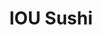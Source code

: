 ---
layout: place
title: "IOU Sushi"
permalink: /idaho/nampa/iou-sushi.html
stateAbbr: ID
stateName: Idaho
cityName: Nampa
seo:
  name: "IOU Sushi"
  type: Restaurant
  links: null
description: "Looking for sushi in Nampa, Idaho? Check out IOU Sushi for a delightful Japanese dining experience. Enjoy a variety of sushi and other dishes in a welcoming ..."
place_id: ChIJs0y4ZaFMrlQRDPmbl5gCyQw
photos:
  - name: >-
      places/ChIJs0y4ZaFMrlQRDPmbl5gCyQw/photos/AeeoHcK9KfbE-T6DwTlhO54nclqWrCWql-YXf3Hee8y9bR97XbXgb7IMfj4i3Ddo4Fgwi2gaTv_i3LslJqRxFFdVC1APaUiAtqtlfKifIgWd0XCUPdoVBmBeTZGD0J9uby4EOvrqie6G3Lu4tDscRaSUzvg0e4Y5cuSSLFODetBynwUDL04-CvqBRoDdBWL0Etb-t9xHPEW-asG7KWH0VWj4yk8504TDFQn85O9zreoMq3c57txUa6pZUd8L_PL2vh-g8ujzHWIVlSQY1Rv0N0MdtOTRmWevruqgP0iBQaxWeKl4vHUv04Q9xPydkObFXBZllshNvsZK7Qy7xUrhZ07kmG5r9jpfTq-l4PdlIhO043nYFZnWqYuGn52lZw_SnfZoetanNmO13M3mB0T1HeSuSnJByR8ugw7wsEPfptQbmNDjYTZ0
    widthPx: 4032
    heightPx: 3024
    authorAttributions:
      - displayName: Phillip Spires
        uri: https://maps.google.com/maps/contrib/110732004002273858810
        photoUri: >-
          https://lh3.googleusercontent.com/a-/ALV-UjXXu1-djXXqytP7TxP-KjYDt-tZOSx9I7uFnShmPA73fWm4n7LA=s100-p-k-no-mo
    flagContentUri: >-
      https://www.google.com/local/imagery/report/?cb_client=maps_api_places.places_api&image_key=!1e10!2sCIHM0ogKEICAgID4u_XAwQE&hl=en-US
    googleMapsUri: >-
      https://www.google.com/maps/place//data=!3m4!1e2!3m2!1sCIHM0ogKEICAgID4u_XAwQE!2e10!4m2!3m1!1s0x54ae4ca165b84cb3:0xcc90298979bf90c
  - name: >-
      places/ChIJs0y4ZaFMrlQRDPmbl5gCyQw/photos/AeeoHcLbRKr9KW6x8PT2Z5zxVT_KtpW_V_DPiIB-Iu8GBtV9uxaUjrXwQTzF2-rIGxeCloEXMjT189PGwMizbw1gqiLlLsJ-bwzRPFOLb5PTpscwocsxfNdTHas7iytW32YgVO6ncWM_BLoN4zIoCeIznrSezipKFKDZ7nrLPaCBAbqKk6AOpzo1B6hZ65wsemr9lsWo8RW15ZGTZJIRZVvJs7o7aWhzF57WFHliK6G3PB_j8ILa1QAshA2ON9gzw_5nBwhGmTTdEOxLtknEmIQVbIyuN6bd0aswDNtGGZZatPjZLYYvNJIB7AfHI0jNQpXcDqKnM_2xl5v-YWWE7Pc78uPLUd2cageD2MohWzVrEjnl22N9TcDvHLlRvDosmoXXYA5optYE7Pd5LdDLnhtFHDfP-rSy7lfxEr9lsiRbJxrcfw
    widthPx: 4800
    heightPx: 3600
    authorAttributions:
      - displayName: Mariah Mc
        uri: https://maps.google.com/maps/contrib/111777846610459958839
        photoUri: >-
          https://lh3.googleusercontent.com/a-/ALV-UjVBJGl4U5x938-es5Wu6PBn4uMVHhscZRGK4VXHgvoSPb-0qfMYEw=s100-p-k-no-mo
    flagContentUri: >-
      https://www.google.com/local/imagery/report/?cb_client=maps_api_places.places_api&image_key=!1e10!2sCIHM0ogKEICAgICK97HVdA&hl=en-US
    googleMapsUri: >-
      https://www.google.com/maps/place//data=!3m4!1e2!3m2!1sCIHM0ogKEICAgICK97HVdA!2e10!4m2!3m1!1s0x54ae4ca165b84cb3:0xcc90298979bf90c
  - name: >-
      places/ChIJs0y4ZaFMrlQRDPmbl5gCyQw/photos/AeeoHcLBHhUmkY2l9BnMtTqu0A9A8_U8poJcmuOUViQoFb2Zm8KVVFfbWxmb56FuFpTldScqlRUA_o3nQG13RVU8MYuqgAMVB2X47-ZnQ8sQUYVVFm2FuRv5GwUgu8BdR8LBusXCNVbmcVCVCHjA6koRmaVpEbUBlk-v0JVgCpLU4JC48TljUArNEbgX1rUpwFnG9sz0OPLamyzoRzHaeRWMKy6t8qTQsrLCjGztXcf_6Qshk79y-2h5-zDbR8rLPMzZ2DCZhX3HdxEmdF4T9w7xpBNGApIPhYNA9qxiJCrGexs_YeONQnzoCA2XW9bpcZzARCbJHNfjWoxJvMXwBgou6pkJBDnTwIJZwb25Tc2Y1tqd_3vVomqG7q6lwL_zOUNSomb98B2GElgJcUiEcBTGVvDJswGfnkKTjHYcx79S6WywTA
    widthPx: 4000
    heightPx: 3000
    authorAttributions:
      - displayName: Taylor Allen
        uri: https://maps.google.com/maps/contrib/108206223373063186166
        photoUri: >-
          https://lh3.googleusercontent.com/a-/ALV-UjWF3GdLhCSxT-K19y49-M-w2njISTQVAtSH3AeGxiV3WUbeKPZR=s100-p-k-no-mo
    flagContentUri: >-
      https://www.google.com/local/imagery/report/?cb_client=maps_api_places.places_api&image_key=!1e10!2sCIHM0ogKEICAgID744-aHg&hl=en-US
    googleMapsUri: >-
      https://www.google.com/maps/place//data=!3m4!1e2!3m2!1sCIHM0ogKEICAgID744-aHg!2e10!4m2!3m1!1s0x54ae4ca165b84cb3:0xcc90298979bf90c
  - name: >-
      places/ChIJs0y4ZaFMrlQRDPmbl5gCyQw/photos/AeeoHcL6fjC2kcEO62ak6wgkjbdF02C7y6YIBiUBvClzlNn0breNbP0GLYuWmcMOrnZb3Hi3TFnxiOCc-Xq-kK4kxDleQVajhhM-igxytg5RDrHb-5yfpqGBOB3o7YZwu_nCEdCVtM52kZFJE6Oa8Mf9ebIH35zxCdp-nixHEQITa6SJW8zhaK-ejTQkYAKc-i1ra-UmnnT4ZyssEkpiEjryt-Gz7CvSGH-F4xPY95WNJvqc3pLIExhoBrIn9M7dYlKUC9ox_WNJPO4ahsnsFpugQwEVrvUy8rPKwiTmUdjPEPMu6ehOgsBCc_wupIKTXWfWov5S4cW_JaGY-t8KzSUc3ELyfD4KdRgMsvIfmAk0ZoLZ4JalU4clpsIVMO19d-_mJsPgUf7im4wHg6qG6fLJNYPjIhGNX0Be4bgAAujQXi_f5Zo
    widthPx: 4000
    heightPx: 3000
    authorAttributions:
      - displayName: Taylor Allen
        uri: https://maps.google.com/maps/contrib/108206223373063186166
        photoUri: >-
          https://lh3.googleusercontent.com/a-/ALV-UjWF3GdLhCSxT-K19y49-M-w2njISTQVAtSH3AeGxiV3WUbeKPZR=s100-p-k-no-mo
    flagContentUri: >-
      https://www.google.com/local/imagery/report/?cb_client=maps_api_places.places_api&image_key=!1e10!2sCIHM0ogKEICAgID744-a7gE&hl=en-US
    googleMapsUri: >-
      https://www.google.com/maps/place//data=!3m4!1e2!3m2!1sCIHM0ogKEICAgID744-a7gE!2e10!4m2!3m1!1s0x54ae4ca165b84cb3:0xcc90298979bf90c
  - name: >-
      places/ChIJs0y4ZaFMrlQRDPmbl5gCyQw/photos/AeeoHcLx0ZiwUDs-dHSgcMQXoyTlALGbclZxEDoOBCbRo1Rr6gQ4D1cL2XZZ4bqTR8WBO2D1cUet_OXOW_TxEcwVqjryv7ZlxZctFNk89gTd-rysom-ZdXiX3EyyCL80zb9fl1hq78zXE5g2xAPgTl5XTVaBMWN6t5-JbZh1wDxcK0_hni1GYyAkx7lSr2zrRKmW8feLuWGar1SH4lEsnOO8B3WJHmeAYhoGAB0ZIlILziQODWj-0ZTZ1xrYOOw1meezN03v8EnupP8XbszX_roUTDN-NW369XJZZKOLUuZI05zXtCv9RroUE9e2nV8foi38Iv2eFlHunMYvvHS0favVV7Ptkeb0j4XeQfn43XizfaV8Jxfrfq8zXHFuusRNxXEBH_JEj2mFlmgTdYWMNVwlGKfeIgsWir-S45MJAAz1EjuFDfOd
    widthPx: 2592
    heightPx: 4608
    authorAttributions:
      - displayName: Scott Watanabe
        uri: https://maps.google.com/maps/contrib/107549158502083981693
        photoUri: >-
          https://lh3.googleusercontent.com/a-/ALV-UjVOTUbf3Z_zJnaMpz2A02Nwvub7kjGfG4ERCYOQmEf4XTi7a9eV_g=s100-p-k-no-mo
    flagContentUri: >-
      https://www.google.com/local/imagery/report/?cb_client=maps_api_places.places_api&image_key=!1e10!2sCIHM0ogKEICAgIDKuta7lQE&hl=en-US
    googleMapsUri: >-
      https://www.google.com/maps/place//data=!3m4!1e2!3m2!1sCIHM0ogKEICAgIDKuta7lQE!2e10!4m2!3m1!1s0x54ae4ca165b84cb3:0xcc90298979bf90c
  - name: >-
      places/ChIJs0y4ZaFMrlQRDPmbl5gCyQw/photos/AeeoHcL5ODEg0ZnFUGq1cAOaVhE0TzuORcTY2NRjMLXbYzDIEIqMAF9XGlhG4FxR1VCTup2SJWzWyge_aGgMzmn5Bql4r44IprXyaz3lX5ZG6ek3e-NZ_nFNu_C_T93cVlnTHKsBeMx6sYhFSslLBKm57ZfiaVnzm75wnMhioEspSQkcFGZ3YgojMd9k154m7efrh_WYlWOY2EOSXCRdc__DoCwsLMRAH5-yidI_Wn2gZPnQY_lS0GOb_CsgvjJ_mxcBM7nUpkE1uYi4lHNaeWjFIqPYlAdqF82f6P7NLnc7r7xMf2sHlvipl-SQ9tC9ybLdu8h7cHH3cDJilSZxsVrA65MVNRrw0QhcT4PJ1PIGz-uFxIAXhgnB0jXO-X9eW3KQcyJzAvMfhN0drGmWszOkkJQ7pgSQ2MEKGO8xR2kW5OtRYKx7
    widthPx: 3000
    heightPx: 4000
    authorAttributions:
      - displayName: Melvado
        uri: https://maps.google.com/maps/contrib/114941070615780973128
        photoUri: >-
          https://lh3.googleusercontent.com/a-/ALV-UjU2y3Ii6xTZ3a9Shi9VilnL2ELnZXSSu-HRX9HaIfc8rQ2Q6Rpw=s100-p-k-no-mo
    flagContentUri: >-
      https://www.google.com/local/imagery/report/?cb_client=maps_api_places.places_api&image_key=!1e10!2sCIHM0ogKEICAgID52YCC0AE&hl=en-US
    googleMapsUri: >-
      https://www.google.com/maps/place//data=!3m4!1e2!3m2!1sCIHM0ogKEICAgID52YCC0AE!2e10!4m2!3m1!1s0x54ae4ca165b84cb3:0xcc90298979bf90c
  - name: >-
      places/ChIJs0y4ZaFMrlQRDPmbl5gCyQw/photos/AeeoHcL-eVOdLAx4h1gBVEdfybg5DiHpDR-Il8Lp9XI49UdmFDPUwJE-PB5OFHH8QD03pLOE7aY-5AMqzAcXTZwt87U2FoZhtOt0zSYO_gQ_oSoU7dV3auG9I3FVcpUv4YrojjK35UGkABy2wvXUCz0JIaIR8CpdN35jB9W70u1FUJXv6QVYFI_0f-tfxPOMRGXIsgL0mEKwTTwbjsed3TfPo8Q34YWNY-i5LmOpjLMStouYz6Q7ZLmIlbfvrlTHtSG8E27vwbV3PK4Njg1Ly8OsOdiVRamjQGC1PV7RPAJGO64ZhwTIWuYeoRJ7rfJoESm7DwYOiUR56aZOlder3EYCKJ3WyiOM36yq_PrsoCO0CIVCqa3Ukrhz-_UfuPmWHztvltZwFtgX7evb7uwyoWQPtcikyEqzh7WLFFTdpPQV70feUA
    widthPx: 2160
    heightPx: 2700
    authorAttributions:
      - displayName: MAL EY
        uri: https://maps.google.com/maps/contrib/107873154535150039150
        photoUri: >-
          https://lh3.googleusercontent.com/a-/ALV-UjVdd53DRv7VXXelpBHefD7NrXUh885mxwDNR-t3RKgZBgKbeFwj=s100-p-k-no-mo
    flagContentUri: >-
      https://www.google.com/local/imagery/report/?cb_client=maps_api_places.places_api&image_key=!1e10!2sCIHM0ogKEICAgICEk9mzZg&hl=en-US
    googleMapsUri: >-
      https://www.google.com/maps/place//data=!3m4!1e2!3m2!1sCIHM0ogKEICAgICEk9mzZg!2e10!4m2!3m1!1s0x54ae4ca165b84cb3:0xcc90298979bf90c
  - name: >-
      places/ChIJs0y4ZaFMrlQRDPmbl5gCyQw/photos/AeeoHcJzqocc7KCF2qRVka85zHAVrlbKSOzB78QEtQOt1hNsAg5en4_cqFS5_iUzH_iuwGucvjppYHLSEdCCsNr2QUEBDTikbr98-5PorJpvsiil7SUfwgBzZhckHf6GL7yT01YJ_nAfkjzIMtw8X4PBq8rC5LHm73Ysm4A_9mBj3Ak0qeZSFsrzX0F6QfR5vyKqxXnDKlovqoZR67P9j8-92eAubJOqsgjWOC3jaQDUT-RTt-VQ8eSMgsBiw6yJx981l56dqqSOudrCRmilaxzQA0IEOGhhLfNafHlMYQNvLcdp9TIbQgDURmc9VT6DAC6rOo8t7_84-9hFFFIrSrzeSSMFOUaYsaG6gGonTiKNDRePK4cScueeGUsb0Hvp7LuptMSZGC8_FpoCycDMV3oWgNNKTz5gYWasSTKlysCzGK1fpw
    widthPx: 3024
    heightPx: 4032
    authorAttributions:
      - displayName: Aaron D
        uri: https://maps.google.com/maps/contrib/101387769647422984777
        photoUri: >-
          https://lh3.googleusercontent.com/a/ACg8ocJzDP6Og4rcyvVC7T4DAx7fk_BLBiGVcQFsjt4gjqjpwHJRQQ=s100-p-k-no-mo
    flagContentUri: >-
      https://www.google.com/local/imagery/report/?cb_client=maps_api_places.places_api&image_key=!1e10!2sCIHM0ogKEICAgICMtO7QMg&hl=en-US
    googleMapsUri: >-
      https://www.google.com/maps/place//data=!3m4!1e2!3m2!1sCIHM0ogKEICAgICMtO7QMg!2e10!4m2!3m1!1s0x54ae4ca165b84cb3:0xcc90298979bf90c
  - name: >-
      places/ChIJs0y4ZaFMrlQRDPmbl5gCyQw/photos/AeeoHcKETR7VLqcek5JEaRDp1aKLqGLS6K666KDTAxLFt2Hwv645xyhxtXsFmdKfnDDSDVK16IXOZ3W8foOr6PdQgYiW6W8uxeIdvYIsBq4iFeYPnvbyE-qoLk0LBUP_9nEqEalhv4CaQkLGC2lUQpcOMa4u_dE9xAulgusoRZ_9bs1pg2cNtwr_UzoR9UwCVsCQw-JG3Lwii4lWGeB13evf-tcAyN8FCAj4ZY7LkiwUm_jTkRvhd4yaHglIy6agLOzJLKZx4qmLGsbdX6O1mTXIrHHzHszPiTeA61XVj8nFBRTs0EUmQ8n8_dM3dYIb4p46uVd5saLPfFnU2b5khdqed30Snxp9FkuJxbUEaFmuua98HBDObCw0I2ExywXTm25Q0PmUSRE0rSnVEH9bUg--ZZ9zz3hDM1ITA2CP-AXFyxc6suU_
    widthPx: 4032
    heightPx: 3024
    authorAttributions:
      - displayName: Kyle H
        uri: https://maps.google.com/maps/contrib/108829518870500603390
        photoUri: >-
          https://lh3.googleusercontent.com/a-/ALV-UjUMLbq_Z5xyp0RrfgjhOGUQmoQ7q_p1--zgr5XWHesym1dAbHD9=s100-p-k-no-mo
    flagContentUri: >-
      https://www.google.com/local/imagery/report/?cb_client=maps_api_places.places_api&image_key=!1e10!2sCIHM0ogKEICAgICOrMSh2QE&hl=en-US
    googleMapsUri: >-
      https://www.google.com/maps/place//data=!3m4!1e2!3m2!1sCIHM0ogKEICAgICOrMSh2QE!2e10!4m2!3m1!1s0x54ae4ca165b84cb3:0xcc90298979bf90c
  - name: >-
      places/ChIJs0y4ZaFMrlQRDPmbl5gCyQw/photos/AeeoHcJt3HFADLZk0m5F4aAxgUQUZPzbM85ZceOAPjv2SzZem7nJrtigw2R3fKCLKILUlPbBLXy3ktm0D5NIqJY_Hk8Mz_N48ATUfuonKpbvFT1f99ASH-CXVORrvONC1ALx6ih-WPA8W81CraEeeePFrEBZ0XSkbupvT-60c_T4Wle40aPY6HfoOR0S8QbS0p4xu2uxO_G1U-EauAc2FPFr72hjFil0XACmQUnEXqG_d4Ot2L7fJsaADiVtTRjzPsZ4DvD_j8vSigT--Tu1_2SY0FMzvUhd-9lTAtsClrvKp3BnDV5vdx2QT14C1-sOtqrSV_YfVWCQC69LthHcGFYIJfYIAcveiobSUdGlTitxPOe7ZZ7Y5vbvMpVAhehbEDY22YdI7NEob2Nb4iWtHZT1XGjdfIoviB1bQWlfbKHI_QJvfctJ
    widthPx: 4160
    heightPx: 2340
    authorAttributions:
      - displayName: JASON GILLIS
        uri: https://maps.google.com/maps/contrib/117362706904883341616
        photoUri: >-
          https://lh3.googleusercontent.com/a-/ALV-UjWLuywRHp3GAvHguWJ-iy-3ZIboeDyeVAXZYxtVY4RqSP2NOg3V=s100-p-k-no-mo
    flagContentUri: >-
      https://www.google.com/local/imagery/report/?cb_client=maps_api_places.places_api&image_key=!1e10!2sCIHM0ogKEICAgID-8vu8-AE&hl=en-US
    googleMapsUri: >-
      https://www.google.com/maps/place//data=!3m4!1e2!3m2!1sCIHM0ogKEICAgID-8vu8-AE!2e10!4m2!3m1!1s0x54ae4ca165b84cb3:0xcc90298979bf90c
address: 2107 N Cassia St, Nampa, ID 83651, USA
street: 2107 N Cassia St
city: Nampa
state: ID
zip: '83651'
country: USA
neighborhood: null
latitude: '43.603269'
longitude: '-116.607911'
accessibility_options:
  wheelchairAccessibleParking: true
  wheelchairAccessibleEntrance: true
  wheelchairAccessibleRestroom: true
  wheelchairAccessibleSeating: true
business_status: OPERATIONAL
name: IOU Sushi
google_maps_links:
  directionsUri: >-
    https://www.google.com/maps/dir//''/data=!4m7!4m6!1m1!4e2!1m2!1m1!1s0x54ae4ca165b84cb3:0xcc90298979bf90c!3e0
  placeUri: https://maps.google.com/?cid=921270453175843084
  writeAReviewUri: >-
    https://www.google.com/maps/place//data=!4m3!3m2!1s0x54ae4ca165b84cb3:0xcc90298979bf90c!12e1
  reviewsUri: >-
    https://www.google.com/maps/place//data=!4m4!3m3!1s0x54ae4ca165b84cb3:0xcc90298979bf90c!9m1!1b1
  photosUri: >-
    https://www.google.com/maps/place//data=!4m3!3m2!1s0x54ae4ca165b84cb3:0xcc90298979bf90c!10e5
primary_type: Sushi Restaurant
opening_hours:
  regular: null
  current: null
secondary_opening_hours:
  regular:
    weekdayDescriptions: null
    type: null
  current:
    weekdayDescriptions: null
    type: null
phone: (208) 461-5203
price_level: PRICE_LEVEL_MODERATE
price_range: $20 &ndash; $30
rating: '3.9'
rating_count: 520
website: null
reviews: null
parking_options: null
payment_options: null
allow_dogs: null
curbside_pickup: null
delivery: null
dine_in: null
good_for_children: null
good_for_groups: null
good_for_sports: null
live_music: null
menu_for_children: null
outdoor_seating: null
reservable: null
restroom: null
serves_beer: null
serves_breakfast: null
serves_brunch: null
serves_cocktails: null
serves_coffee: null
serves_dinner: null
serves_dessert: null
serves_lunch: null
serves_vegetarian_food: null
serves_wine: null
takeout: null
summary: null

---